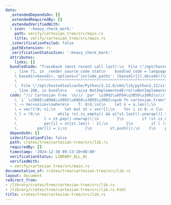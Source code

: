 ```yaml
---
data:
  _extendedDependsOn: []
  _extendedRequiredBy: []
  _extendedVerifiedWith:
  - icon: ':heavy_check_mark:'
    path: verify/cartesian_tree/src/main.rs
    title: verify/cartesian_tree/src/main.rs
  _isVerificationFailed: false
  _pathExtension: rs
  _verificationStatusIcon: ':heavy_check_mark:'
  attributes:
    links: []
  bundledCode: "Traceback (most recent call last):\n  File \"/opt/hostedtoolcache/Python/3.12.8/x64/lib/python3.12/site-packages/onlinejudge_verify/documentation/build.py\"\
    , line 71, in _render_source_code_stat\n    bundled_code = language.bundle(stat.path,\
    \ basedir=basedir, options={'include_paths': [basedir]}).decode()\n          \
    \         ^^^^^^^^^^^^^^^^^^^^^^^^^^^^^^^^^^^^^^^^^^^^^^^^^^^^^^^^^^^^^^^^^^^^^^^^^^^^^^^^^\n\
    \  File \"/opt/hostedtoolcache/Python/3.12.8/x64/lib/python3.12/site-packages/onlinejudge_verify/languages/rust.py\"\
    , line 288, in bundle\n    raise NotImplementedError\nNotImplementedError\n"
  code: "/// Cartesian Tree  \n/// `par` \u3092\u8FD4\u3059\u3002\n/// `par[i]` \u306F\
    \ `i` \u306E\u89AA\u3092\u8868\u3059\u3002\npub fn cartesian_tree<T>(a: &[T])\
    \ -> Vec<usize>\nwhere\n    T: Ord,\n{\n    let n = a.len();\n    let mut par\
    \ = vec![!0; n];\n    let mut st = vec![];\n    for i in 0..n {\n        let mut\
    \ l = !0;\n        while !st.is_empty() && a[*st.last().unwrap()] >= a[i] {\n\
    \            l = st.pop().unwrap();\n        }\n        if !st.is_empty() {\n\
    \            par[i] = st[st.len() - 1];\n        }\n        if l != !0 {\n   \
    \         par[l] = i;\n        }\n        st.push(i);\n    }\n    par\n}\n"
  dependsOn: []
  isVerificationFile: false
  path: crates/tree/cartesian-tree/src/lib.rs
  requiredBy: []
  timestamp: '2024-12-30 09:13:10+00:00'
  verificationStatus: LIBRARY_ALL_AC
  verifiedWith:
  - verify/cartesian_tree/src/main.rs
documentation_of: crates/tree/cartesian-tree/src/lib.rs
layout: document
redirect_from:
- /library/crates/tree/cartesian-tree/src/lib.rs
- /library/crates/tree/cartesian-tree/src/lib.rs.html
title: crates/tree/cartesian-tree/src/lib.rs
---
```

